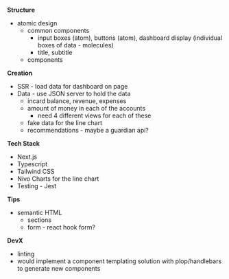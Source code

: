 **Structure**

- atomic design
  - common components
    - input boxes (atom), buttons (atom), dashboard display (individual boxes of data - molecules)
    - title, subtitle
  - components

**Creation**

- SSR - load data for dashboard on page
- Data - use JSON server to hold the data
  - incard balance, revenue, expenses
  - amount of money in each of the accounts
    - need 4 different views for each of these
  - fake data for the line chart
  - recommendations - maybe a guardian api?

**Tech Stack**

- Next.js
- Typescript
- Tailwind CSS
- Nivo Charts for the line chart
- Testing - Jest

**Tips**

- semantic HTML
  - sections
  - form - react hook form?

**DevX**

- linting
- would implement a component templating solution with plop/handlebars to generate new components
